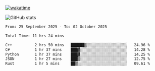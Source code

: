 [![wakatime](https://wakatime.com/badge/user/ef685785-b2de-4416-b5c6-df540c453238.svg)](https://wakatime.com/@ef685785-b2de-4416-b5c6-df540c453238)

![GitHub stats](https://github-readme-stats.vercel.app/api?username=songhahaha66)
<!--START_SECTION:waka-->

```txt
From: 25 September 2025 - To: 02 October 2025

Total Time: 11 hrs 24 mins

C++          2 hrs 50 mins   ██████▒░░░░░░░░░░░░░░░░░░   24.96 %
C#           1 hr 37 mins    ███▓░░░░░░░░░░░░░░░░░░░░░   14.28 %
Python       1 hr 37 mins    ███▓░░░░░░░░░░░░░░░░░░░░░   14.25 %
JSON         1 hr 27 mins    ███▒░░░░░░░░░░░░░░░░░░░░░   12.75 %
Rust         1 hr 5 mins     ██▒░░░░░░░░░░░░░░░░░░░░░░   09.61 %
```

<!--END_SECTION:waka-->
